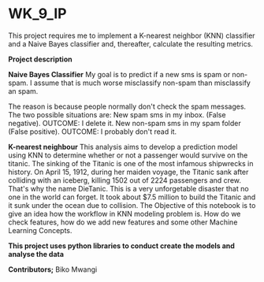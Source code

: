 # WK_9_IP
This project requires me to implement a K-nearest neighbor (KNN) classifier  and a Naive Bayes classifier and, thereafter, calculate the resulting metrics.

  **Project description**

  **Naive Bayes Classifier**
My goal is to predict if a new sms is spam or non-spam. I assume that is much worse misclassify non-spam than misclassify an spam. 

The reason is because people normally don't check the spam messages.
The two possible situations are:
New spam sms in my inbox. (False negative).
OUTCOME: I delete it.
New non-spam sms in my spam folder (False positive).
OUTCOME: I probably don't read it.
 
 **K-nearest neighbour**
 This analysis aims to develop a prediction model using KNN to determine whether or not a passenger would survive on the titanic.
  The sinking of the Titanic is one of the most infamous shipwrecks in history. On April 15, 1912, during her maiden voyage, the Titanic sank after colliding with an iceberg, killing 1502 out of 2224 passengers and crew. That's why the name DieTanic. This is a very unforgetable disaster that no one in the world can forget.
It took about $7.5 million to build the Titanic and it sunk under the ocean due to collision. 
The Objective of this notebook is to give an idea how the workflow in KNN modeling problem is. How do we check features, how do we add new features and some other Machine Learning Concepts. 

**This project uses python libraries to conduct create the models and analyse the data**

**Contributors;**
  Biko Mwangi
